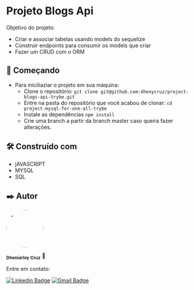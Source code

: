 # Projeto Blogs Api
Objetivo do projeto:
- Criar e associar tabelas usando models do sequelize
- Construir endpoints para consumir os models que criar
- Fazer um CRUD com o ORM

## 🚀 Começando
- Para iniciliaziar o projeto em sua máquina:
  - Clone o repositório:
    ``` git clone git@github.com:dhenycruz/project-blogs-api-trybe.git ```
  - Entre na pasta do repositório que você acabou de clonar:
    ``` cd project-mysql-for-one-all-trybe ```
  - Instale as dependências
    ``` npm install ```
  - Crie uma branch a partir da branch master caso queira fazer alterações.

## 🛠️ Construído com

* jAVASCRIPT
* MYSQL
* SQL

## ✒️ Autor
 
  <a href="url"><img src="https://avatars.githubusercontent.com/u/26901028?s=400&u=d99619f0fcc7ff7d8407ff05a0e90a0149f959ee&v=4" style="border-radius: 100%;" width="100px" heigth="100px" alt=""/></a>
  
<sub><b>Dheniarley Cruz</b></sub></a> 🚀

Entre em contato:

[![Linkedin Badge](https://img.shields.io/badge/-Dheniarley-blue?style=flat-square&logo=Linkedin&logoColor=white&link=https://www.linkedin.com/in/dheniarley/)](https://www.linkedin.com/in/dheniarley/) 
[![Gmail Badge](https://img.shields.io/badge/-dheniarley.ds@gmail.com-c14438?style=flat-square&logo=Gmail&logoColor=white&link=mailto:dheniarley.ds@gmail.com)](mailto:dheniarley.ds@gmail.com)
